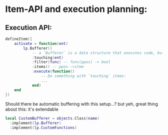 
# Item-API and execution planning:

## Execution API:
```lua
defineItem({
    activate = function(ent)
        lp.Bufferer()
            -- a `Bufferer` is a data structure that executes code, buffered
            :touching(ent)
            :filter(func) -- func(ppos) -> bool
            :items() -- ppos-->item
            :execute(function()
                -- Do something with `touching` items:
                ...
            end)
    end
})
```

Should there be automatic buffering with this setup...?
but yeh, great thing about this: it's extendable

```lua
local CustomBufferer = objects.Class(name)
  :implement(lp.Bufferer)
  :implement(lp.CustomFunctions)

```

